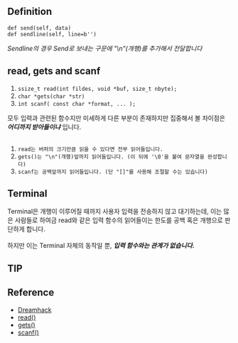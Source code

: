 ## Definition
`def send(self, data)` <br />
`def sendline(self, line=b'')`

*Sendline의 경우 Send로 보내는 구문에 "\n"(개행)를 추가해서 전달합니다*

## read, gets and scanf
1. `ssize_t read(int fildes, void *buf, size_t nbyte);`
2. `char *gets(char *str)`
3. `int scanf( const char *format, ... );`
   
모두 입력과 관련된 함수지만 미세하게 다른 부분이 존재하지만 집중해서 볼 차이점은 *__어디까지 받아들이냐__* 입니다. <br /><br />

1. `read는 버퍼의 크기만큼 읽을 수 있다면 전부 읽어들입니다.`
2. `gets()는 "\n"(개행)앞까지 읽어들입니다. (이 뒤에 '\0'을 붙여 문자열을 완성합니다)`
3. `scanf는 공백앞까지 읽어들입니다. (단 "[]"를 사용해 조절할 수는 있습니다)`

## Terminal
Terminal은 개행이 이루어질 때까지 사용자 입력을 전송하지 않고 대기하는데, 이는 많은 사람들로 하여금 read와 같은 입력 함수의 읽어들이는 한도를 공백 혹은 개행으로 판단하게 합니다.<br /><br />
하지만 이는 Terminal 자체의 동작일 뿐, *__입력 함수와는 관계가 없습니다.__*

## TIP


## Reference

* [Dreamhack](https://dreamhack.io/forum/qna/1126)
* [read()](https://badayak.com/4486)
* [gets()](https://blockdmask.tistory.com/343)
* [scanf()](https://clgnsdl94.tistory.com/m/24)